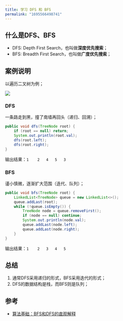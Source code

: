 ```yaml
---
title: 学习 DFS 和 BFS
permalink: "1695566498741"
---
```


## 什么是DFS、BFS

- DFS: Depth First Search，也叫做**深度优先搜索**；
- BFS: Breadth First Search，也叫做**广度优先搜索**；

## 案例说明

以遍历二叉树为例；

![](http://media.caojiantao.site:1024/blog/24241f87252859d67f24913728ec2808.png)

### DFS

一条路走到黑，撞了南墙再回头（递归、回溯）；

```java
public void dfs(TreeNode root) {
    if (root == null) return;
    System.out.println(root.val);
    dfs(root.left);
    dfs(root.right);
}
```

输出结果：`1    2   4   5   3`

### BFS

谨小慎微，逐渐扩大范围（迭代、队列）；

```java
public void bfs(TreeNode root) {
    LinkedList<TreeNode> queue = new LinkedList<>();
    queue.addLast(root);
    while (!queue.isEmpty()) {
        TreeNode node = queue.removeFirst();
        if (node == null) continue;
        System.out.println(node.val);
        queue.addLast(node.left);
        queue.addLast(node.right);
    }
}
```

输出结果：`1    2   3   4   5`

## 总结

1. 通常DFS采用递归的形式，BFS采用迭代的形式；
2. DFS的数据结构是栈，而BFS则是队列；

## 参考

- [算法基础：BFS和DFS的直观解释](https://cuijiahua.com/blog/2018/01/alogrithm_10.html)